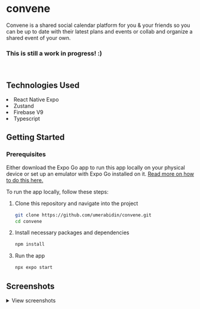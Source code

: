 # convene
Convene is a shared social calendar platform for you &amp; your friends so you can be up to date with their latest plans and events or collab and organize a shared event of your own.


<strong>
<h3>This is still a work in progress! :)</h3>
</strong>

<br />

## Technologies Used
<li>React Native Expo</li>
<li>Zustand</li>
<li>Firebase V9</li>
<li>Typescript</li>

## Getting Started

### Prerequisites
Either download the Expo Go app to run this app locally on your physical device or set up an emulator with Expo Go installed on it. [Read more on how to do this here.](https://docs.expo.dev/?utm_source=google&utm_medium=cpc&utm_content=search&gclid=CjwKCAjwt52mBhB5EiwA05YKo9ApcV0tDCvRc2lLjmf4kEnshwrvWzpUCQLDWf4sgSq5jG3gGiRhRxoCjUcQAvD_BwE)

To run the app locally, follow these steps:

1. Clone this repository and navigate into the project
   ```sh
   git clone https://github.com/umerabidin/convene.git
   cd convene
   ```
2. Install necessary packages and dependencies
   ```sh
   npm install
   ```
3. Run the app
   ```sh
   npx expo start
   ```

## Screenshots
<details>
	<summary>View screenshots</summary>
<p align="left">
  <img src="screenshots/login2.jpg" width="320" style="border-radius:50%" />
  <img src="screenshots/signup2.jpg" width="320" style="border-radius:50%" />
  <img src="screenshots/home.jpg" width="320" style="border-radius:50%" />
  <img src="screenshots/home-w-bs.jpg" width="320" style="border-radius:50%" />
  <img src="screenshots/add-event.jpg" width="320" style="border-radius:50%" />
  <img src="screenshots/settings.jpg" width="320" style="border-radius:50%" />
</p>
</details>
